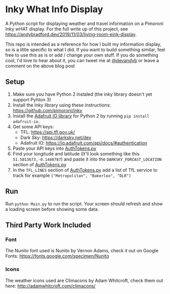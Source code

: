 # Inky What Info Display
A Python script for displaying weather and travel information on a Pimoroni Inky wHAT display. For the full write up of this project, see https://andybradford.dev/2019/11/03/living-room-eink-display.

This repo is intended as a reference for how I built my information display, so is a little specific to what I did. If you want to build something similar, feel free to use this as is or add / change your own stuff. If you do something cool, I'd love to hear about it, you can tweet me at [@devandyb](https://twitter.com/devandyb) or leave a comment on the above blog post

## Setup
1) Make sure you have Python 2 instaled (the inky library doesn't yet support Pyhton 3)
1) Install the Inky library using these instructions: https://github.com/pimoroni/inky
1) Install the [Adafruit IO library](https://github.com/adafruit/Adafruit_IO_Python) for Python 2 by running `pip install adafruit-io`.
1) Get some API keys:
    * TFL: https://api.tfl.gov.uk/
    * Dark Sky: https://darksky.net/dev
    * Adafruit IO: https://io.adafruit.com/api/docs/#authentication
1) Paste your API keys into [AuthTokens.py](AuthTokens.py)
1) Find your longitude and latitude (It'll look something like this `51.5013673,-0.1440787`) and paste it into the `DARKSKY_FORCAST_LOCATION` section of [AuthTokens.py](AuthTokens.py)
1) In the `TFL_LINES` section of [AuthTokens.py](AuthTokens.py) add a list of TfL service to track for example `["Metropolitan", "Bakerloo", "DLR"]`

## Run
Run `python Main.py` to run the script. Your screen should refresh and show a loading screen before showing some data.

## Third Party Work Included 

### Font
The Nunito font used is Nunito by Vernon Adams, check it out on Google Fonts: https://fonts.google.com/specimen/Nunito

### Icons
The weather icons used are Climacons by Adam Whitcroft, check them out here: http://adamwhitcroft.com/climacons/
